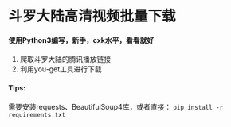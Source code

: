 # 斗罗大陆高清视频批量下载
#### 使用Python3编写，新手，cxk水平，看看就好
1. 爬取斗罗大陆的腾讯播放链接
2. 利用you-get工具进行下载

#### Tips:
需要安装requests、BeautifulSoup4库，或者直接：
`pip install -r requirements.txt`
